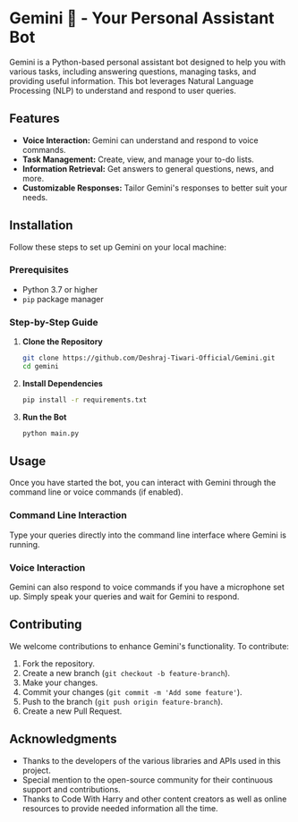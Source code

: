 # Gemini 💎 - Your Personal Assistant Bot

Gemini is a Python-based personal assistant bot designed to help you with various tasks, including answering questions, managing tasks, and providing useful information. This bot leverages Natural Language Processing (NLP) to understand and respond to user queries.

## Features

- **Voice Interaction:** Gemini can understand and respond to voice commands.
- **Task Management:** Create, view, and manage your to-do lists.
- **Information Retrieval:** Get answers to general questions, news, and more.
- **Customizable Responses:** Tailor Gemini's responses to better suit your needs.

## Installation

Follow these steps to set up Gemini on your local machine:

### Prerequisites

- Python 3.7 or higher
- `pip` package manager

### Step-by-Step Guide

1. **Clone the Repository**

    ```bash
    git clone https://github.com/Deshraj-Tiwari-Official/Gemini.git
    cd gemini
    ```

2. **Install Dependencies**

    ```bash
    pip install -r requirements.txt
    ```


3. **Run the Bot**

    ```bash
    python main.py
    ```

## Usage

Once you have started the bot, you can interact with Gemini through the command line or voice commands (if enabled).

### Command Line Interaction

Type your queries directly into the command line interface where Gemini is running.

### Voice Interaction

Gemini can also respond to voice commands if you have a microphone set up. Simply speak your queries and wait for Gemini to respond.

## Contributing

We welcome contributions to enhance Gemini's functionality. To contribute:

1. Fork the repository.
2. Create a new branch (`git checkout -b feature-branch`).
3. Make your changes.
4. Commit your changes (`git commit -m 'Add some feature'`).
5. Push to the branch (`git push origin feature-branch`).
6. Create a new Pull Request.


## Acknowledgments

- Thanks to the developers of the various libraries and APIs used in this project.
- Special mention to the open-source community for their continuous support and contributions.
- Thanks to Code With Harry and other content creators as well as online resources to provide needed information all the time.
